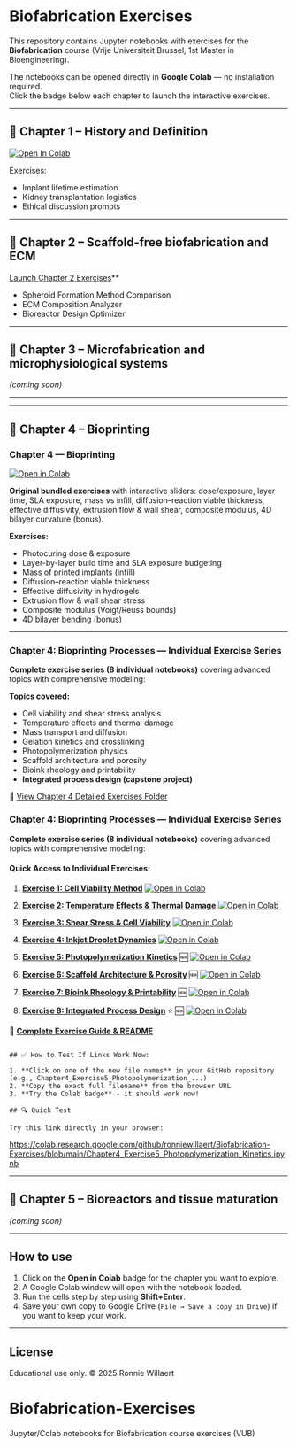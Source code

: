 # Biofabrication Exercises

This repository contains Jupyter notebooks with exercises for the **Biofabrication** course (Vrije Universiteit Brussel, 1st Master in Bioengineering).

The notebooks can be opened directly in **Google Colab** — no installation required.  
Click the badge below each chapter to launch the interactive exercises.

---

## 📘 Chapter 1 – History and Definition
[![Open In Colab](https://colab.research.google.com/assets/colab-badge.svg)](
https://colab.research.google.com/github/ronniewillaert/Biofabrication-Exercises/blob/main/Chapter1_Exercises_Starter.ipynb)

Exercises:
- Implant lifetime estimation
- Kidney transplantation logistics
- Ethical discussion prompts

---

## 📘 Chapter 2 – Scaffold-free biofabrication and ECM
[Launch Chapter 2 Exercises](https://colab.research.google.com/github/ronniewillaert/Biofabrication-Exercises/blob/main/Chapter2_Exercises_Starter.ipynb)**
- Spheroid Formation Method Comparison
- ECM Composition Analyzer
- Bioreactor Design Optimizer

---

## 📘 Chapter 3 – Microfabrication and microphysiological systems
*(coming soon)*

---

---

## 📘 Chapter 4 – Bioprinting

### Chapter 4 — Bioprinting

[![Open in Colab](https://colab.research.google.com/assets/colab-badge.svg)](https://colab.research.google.com/github/ronniewillaert/Biofabrication-Exercises/blob/main/Chapter4_Interactive_Exercises_v3.ipynb)

**Original bundled exercises** with interactive sliders: dose/exposure, layer time, SLA exposure, mass vs infill, diffusion–reaction viable thickness, effective diffusivity, extrusion flow & wall shear, composite modulus, 4D bilayer curvature (bonus).

**Exercises:**
- Photocuring dose & exposure
- Layer-by-layer build time and SLA exposure budgeting
- Mass of printed implants (infill)
- Diffusion–reaction viable thickness
- Effective diffusivity in hydrogels
- Extrusion flow & wall shear stress
- Composite modulus (Voigt/Reuss bounds)
- 4D bilayer bending (bonus)

---

### Chapter 4: Bioprinting Processes — Individual Exercise Series

**Complete exercise series (8 individual notebooks)** covering advanced topics with comprehensive modeling:

**Topics covered:**
- Cell viability and shear stress analysis
- Temperature effects and thermal damage
- Mass transport and diffusion
- Gelation kinetics and crosslinking
- Photopolymerization physics
- Scaffold architecture and porosity
- Bioink rheology and printability
- **Integrated process design (capstone project)**

📂 [View Chapter 4 Detailed Exercises Folder](./Chapter4_Python_Exercises/)

### Chapter 4: Bioprinting Processes — Individual Exercise Series

**Complete exercise series (8 individual notebooks)** covering advanced topics with comprehensive modeling:

#### Quick Access to Individual Exercises:

1. **[Exercise 1: Cell Viability Method](./Chapter4_Exercise1_Method_Comparison.ipynb)** [![Open in Colab](https://colab.research.google.com/assets/colab-badge.svg)](https://colab.research.google.com/github/ronniewillaert/Biofabrication-Exercises/blob/main/Chapter4_Exercise1_Method_Comparison.ipynb)

2. **[Exercise 2: Temperature Effects & Thermal Damage](./Chapter4_Exercise2_Temperature_Thermal_Effects.ipynb)** [![Open in Colab](https://colab.research.google.com/assets/colab-badge.svg)](https://colab.research.google.com/github/ronniewillaert/Biofabrication-Exercises/blob/main/Chapter4_Exercise2_Temperature_Thermal_Effects.ipynb)

3. **[Exercise 3: Shear Stress & Cell Viability](./Chapter4_Exercise3_Shear_Stress_Cell_Viability.ipynb)** [![Open in Colab](https://colab.research.google.com/assets/colab-badge.svg)](https://colab.research.google.com/github/ronniewillaert/Biofabrication-Exercises/blob/main/Chapter4_Exercise3_Shear_Stress_Cell_Viability.ipynb)

4. **[Exercise 4: Inkjet Droplet Dynamics](./Chapter4_Exercise4_Inkjet_Droplet_Dynamics.ipynb)** [![Open in Colab](https://colab.research.google.com/assets/colab-badge.svg)](https://colab.research.google.com/github/ronniewillaert/Biofabrication-Exercises/blob/main/Chapter4_Exercise4_Inkjet_Droplet_Dynamics.ipynb)

5. **[Exercise 5: Photopolymerization Kinetics](./Chapter4_Exercise5_Photopolymerization_Kinetics.ipynb)** 🆕 [![Open in Colab](https://colab.research.google.com/assets/colab-badge.svg)](https://colab.research.google.com/github/ronniewillaert/Biofabrication-Exercises/blob/main/Chapter4_Exercise5_Photopolymerization_Kinetics.ipynb)

6. **[Exercise 6: Scaffold Architecture & Porosity](./Chapter4_Exercise6_Scaffold_Architecture_Porosity.ipynb)** 🆕 [![Open in Colab](https://colab.research.google.com/assets/colab-badge.svg)](https://colab.research.google.com/github/ronniewillaert/Biofabrication-Exercises/blob/main/Chapter4_Exercise6_Scaffold_Architecture_Porosity.ipynb)

7. **[Exercise 7: Bioink Rheology & Printability](./Chapter4_Exercise7_Bioink_Rheology_Printability.ipynb)** 🆕 [![Open in Colab](https://colab.research.google.com/assets/colab-badge.svg)](https://colab.research.google.com/github/ronniewillaert/Biofabrication-Exercises/blob/main/Chapter4_Exercise7_Bioink_Rheology_Printability.ipynb)

8. **[Exercise 8: Integrated Process Design](./Chapter4_Exercise8_Integrated_Process_Design.ipynb)** ⭐ 🆕 [![Open in Colab](https://colab.research.google.com/assets/colab-badge.svg)](https://colab.research.google.com/github/ronniewillaert/Biofabrication-Exercises/blob/main/Chapter4_Exercise8_Integrated_Process_Design.ipynb)

📖 **[Complete Exercise Guide & README](./README_Chapter4_Exercises.md)**
```

## ✅ How to Test If Links Work Now:

1. **Click on one of the new file names** in your GitHub repository (e.g., Chapter4_Exercise5_Photopolymerization_...)
2. **Copy the exact full filename** from the browser URL
3. **Try the Colab badge** - it should work now!

## 🔍 Quick Test

Try this link directly in your browser:
```
https://colab.research.google.com/github/ronniewillaert/Biofabrication-Exercises/blob/main/Chapter4_Exercise5_Photopolymerization_Kinetics.ipynb

---

## 📘 Chapter 5 – Bioreactors and tissue maturation
*(coming soon)*

---

## How to use
1. Click on the **Open in Colab** badge for the chapter you want to explore.  
2. A Google Colab window will open with the notebook loaded.  
3. Run the cells step by step using **Shift+Enter**.  
4. Save your own copy to Google Drive (`File → Save a copy in Drive`) if you want to keep your work.  

---

## License
Educational use only. © 2025 Ronnie Willaert
# Biofabrication-Exercises
Jupyter/Colab notebooks for Biofabrication course exercises (VUB)
